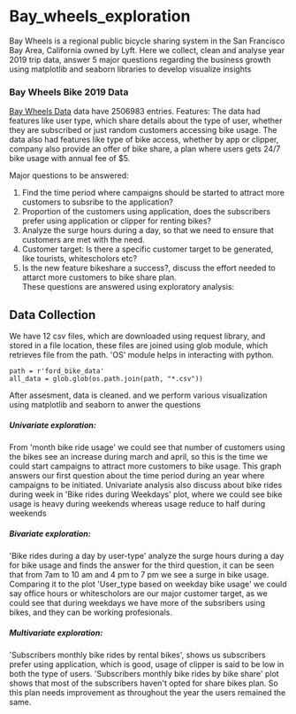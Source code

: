 # Bay_wheels_exploration
Bay Wheels is a regional public bicycle sharing system in the San Francisco Bay Area, California owned by Lyft. Here we collect, clean and analyse year 2019 trip data, answer 5 major questions regarding the business growth using matplotlib and seaborn libraries to develop visualize insights
### Bay Wheels Bike 2019 Data
[Bay Wheels Data](https://www.lyft.com/bikes/bay-wheels/system-data) data have 2506983 entries. 
Features:
The data had features like user type, which share details about the type of user, whether they are subscribed or just random customers accessing bike usage. The data also had features like type of bike access, whether by app or clipper, company also provide an offer of bike share, a plan where users gets 24/7 bike usage with annual fee of $5.

Major questions to be answered:

1. Find the time period where campaigns should be started to attract more customers to subsribe to the application?  
2. Proportion of the customers using application, does the subscribers prefer using application or clipper for renting bikes?
3. Analyze the surge hours during a day, so that we need to ensure that customers are met with the need.  
4. Customer target: Is there a specific customer target to be generated, like tourists, whitescholors etc?  
5. Is the new feature bikeshare a success?, discuss the effort needed to attarct more customers to bike share plan.  
These questions are answered using exploratory analysis:

## Data Collection
We have 12 csv files, which are downloaded using request library, and stored in a file location, these files are joined using glob module, which retrieves file from the path. 'OS' module helps in interacting with python.
```
path = r'ford_bike_data'
all_data = glob.glob(os.path.join(path, "*.csv"))
```
After assesment, data is cleaned. and we perform various visualization using matplotlib and seaborn to anwer the questions

##### Univariate exploration:
From 'month bike ride usage' we could see that number of customers using the bikes see an increase during march and april, so this is the time we could start campaigns to attract more customers to bike usage. This graph answers our first question about the time period during an year where campaigns to be initiated. Univariate analysis also discuss about bike rides during week in 'Bike rides during Weekdays' plot, where we could see bike usage is heavy during weekends whereas usage reduce to half during weekends

##### Bivariate exploration:
'Bike rides during a day by user-type' analyze the surge hours during a day for bike usage and finds the answer for the third question, it can be seen that from 7am to 10 am and 4 pm to 7 pm we see a surge in bike usage. Comparing it to the plot 'User_type based on weekday bike usage' we could say office hours or whitescholors are our major customer target, as we could see that during weekdays we have more of the subsribers using bikes, and they can be working profesionals.

##### Multivariate exploration:
'Subscribers monthly bike rides by rental bikes', shows us subscribers prefer using application, which is good, usage of clipper is said to be low in both the type of users. 'Subscribers monthly bike rides by bike share' plot shows that most of the subscribers haven't opted for share bikes plan. So this plan needs improvement as throughout the year the users remained the same.

